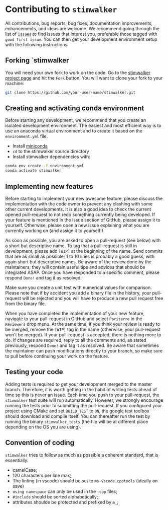 # Contributing to `stimwalker`
All contributions, bug reports, bug fixes, documentation improvements, enhancements, and ideas are welcome.
We recommend going through the list of [`issues`](https://github.com/cr-crme/stimwalker/issues) to find issues that interest you, preferable those tagged with `good first issue`.
You can then get your development environment setup with the following instructions.

## Forking `stimwalker

You will need your own fork to work on the code.
Go to the [stimwalker project page](https://github.com/cr-crme/stimwalker/) and hit the `Fork` button.
You will want to clone your fork to your machine:

```bash
git clone https://github.com/your-user-name/stimwalker.git
```

## Creating and activating conda environment

Before starting any development, we recommend that you create an isolated development environment. 
The easiest and most efficient way is to use an anaconda virtual environment and to create it based on the `environment.yml` file. 

- Install [miniconda](https://conda.io/miniconda.html)
- `cd` to the stimwalker source directory
- Install stimwalker dependencies with:

```bash
conda env create -f environment.yml
conda activate stimwalker
```

## Implementing new features

Before starting to implement your new awesome feature, please discuss the implementation with the code owner to prevent any clashing with some other current developments. 
It is also a good idea to check the current opened pull-request to not redo something currently being developed. 
If your feature is mentioned in the issue section of GitHub, please assign it to yourself.
Otherwise, please open a new issue explaining what you are currently working on (and assign it to yourself!).

As soon as possible, you are asked to open a pull-request (see below) with a short but descriptive name. 
To tag that a pull-request is still in development, please add `[WIP]` at the beginning of the name.
Send commits that are as small as possible; 1 to 10 lines is probably a good guess, with again short but descriptive names. 
Be aware of the review done by the maintainers, they will contain useful tips and advices that should be integrated ASAP. 
Once you have responded to a specific comment, please respond `Done!` and tag it as resolved.

Make sure you create a unit test with numerical values for comparison.
Please note that if by accident you add a binary file in the history, your pull-request will be rejected and you will have to produce a new pull request free from the binary file. 

When you have completed the implementation of your new feature, navigate to your pull-request in GitHub and select `Pariterre` in the `Reviewers` drop menu. 
At the same time, if you think your review is ready to be merged, remove the `[WIP]` tag in the name (otherwise, your pull-request won't be merged). 
If your pull-request is accepted, there is nothing more to do. 
If changes are required, reply to all the comments and, as stated previously, respond `Done!` and tag it as resolved. 
Be aware that sometimes the maintainer can push modifications directly to your branch, so make sure to pull before continuing your work on the feature.

## Testing your code

Adding tests is required to get your development merged to the master branch. 
Therefore, it is worth getting in the habit of writing tests ahead of time so this is never an issue.
Each time you push to your pull-request, the `stimwalker` test suite will run automatically.
However, we strongly encourage running the tests prior to submitting the pull-request.
If you configured your project using CMake and set `BUILD_TEST` to `ON`, the google test toolbox should download and compile itself.
You can thereafter run the test by running the binary `stimwalker_tests` (the file will be at different place depending on the OS you are using).

## Convention of coding

`stimwalker` tries to follow as much as possible a coherent standard, that is essentially:
  - camelCase;
  - 120 characters per line max;
  - The linting (in vscode) should be set to `ms-vscode.cpptools` (ideally on save)
  - `using namespace` can only be used in the `.cpp` files;
  - `#include` should be sorted alphabetically;
  - attributes shoulde be protected and prefixed by `m_`;
